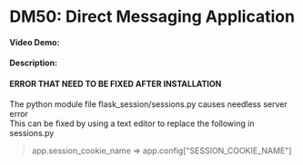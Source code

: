 # DM50: Direct Messaging Application
#### Video Demo:  <URL HERE>
#### Description:


#### ERROR THAT NEED TO BE FIXED AFTER INSTALLATION
The python module file flask_session/sessions.py causes needless server error\
This can be fixed by using a text editor to replace the following in sessions.py
> app.session_cookie_name => app.config["SESSION_COOKIE_NAME"]


